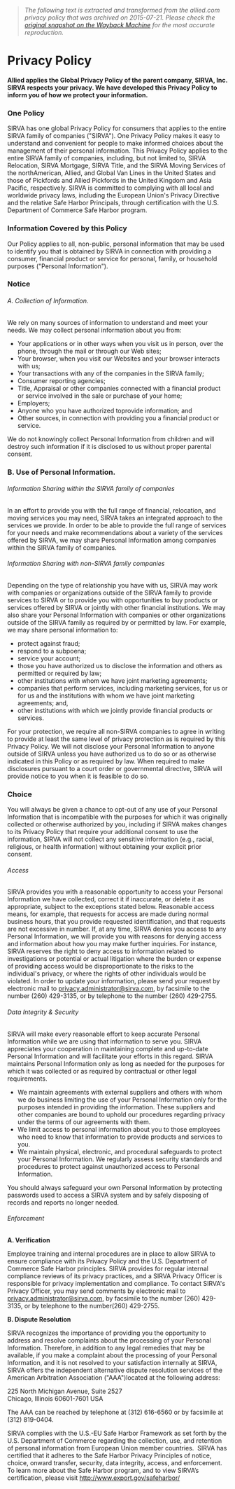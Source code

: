 > *The following text is extracted and transformed from the allied.com privacy policy that was archived on 2015-07-21. Please check the [original snapshot on the Wayback Machine](https://web.archive.org/web/20150721033426id_/http%3A//www.allied.com/privacy-policy.aspx) for the most accurate reproduction.*

# Privacy Policy

**Allied applies the Global Privacy Policy of the parent company, SIRVA, Inc. SIRVA respects your privacy. We have developed this Privacy Policy to inform you of how we protect your information.**

###  One Policy

SIRVA has one global Privacy Policy for consumers that applies to the entire SIRVA family of companies ("SIRVA"). One Privacy Policy makes it easy to understand and convenient for people to make informed choices about the management of their personal information. This Privacy Policy applies to the entire SIRVA family of companies, including, but not limited to, SIRVA Relocation, SIRVA Mortgage, SIRVA Title, and the SIRVA Moving Services of the northAmerican, Allied, and Global Van Lines in the United States and those of Pickfords and Allied Pickfords in the United Kingdom and Asia Pacific, respectively. SIRVA is committed to complying with all local and worldwide privacy laws, including the European Union's Privacy Directive and the relative Safe Harbor Principals, through certification with the U.S. Department of Commerce Safe Harbor program.

###  Information Covered by this Policy

Our Policy applies to all, non-public, personal information that may be used to identify you that is obtained by SIRVA in connection with providing a consumer, financial product or service for personal, family, or household purposes ("Personal Information").

###  Notice

######  A. Collection of Information.

We rely on many sources of information to understand and meet your needs. We may collect personal information about you from:

  * Your applications or in other ways when you visit us in person, over the phone, through the mail or through our Web sites;
  * Your browser, when you visit our Websites and your browser interacts with us;
  * Your transactions with any of the companies in the SIRVA family;
  * Consumer reporting agencies;
  * Title, Appraisal or other companies connected with a financial product or service involved in the sale or purchase of your home;
  * Employers;
  * Anyone who you have authorized toprovide information; and
  * Other sources, in connection with providing you a financial product or service.



We do not knowingly collect Personal Information from children and will destroy such information if it is disclosed to us without proper parental consent.

###  B. Use of Personal Information.

######  Information Sharing within the SIRVA family of companies

In an effort to provide you with the full range of financial, relocation, and moving services you may need, SIRVA takes an integrated approach to the services we provide. In order to be able to provide the full range of services for your needs and make recommendations about a variety of the services offered by SIRVA, we may share Personal Information among companies within the SIRVA family of companies.

######  Information Sharing with non-SIRVA family companies

Depending on the type of relationship you have with us, SIRVA may work with companies or organizations outside of the SIRVA family to provide services to SIRVA or to provide you with opportunities to buy products or services offered by SIRVA or jointly with other financial institutions. We may also share your Personal Information with companies or other organizations outside of the SIRVA family as required by or permitted by law. For example, we may share personal information to:

  * protect against fraud;
  * respond to a subpoena;
  * service your account;
  * those you have authorized us to disclose the information and others as permitted or required by law;
  * other institutions with whom we have joint marketing agreements;
  * companies that perform services, including marketing services, for us or for us and the institutions with whom we have joint marketing agreements; and,
  * other institutions with which we jointly provide financial products or services.



For your protection, we require all non-SIRVA companies to agree in writing to provide at least the same level of privacy protection as is required by this Privacy Policy. We will not disclose your Personal Information to anyone outside of SIRVA unless you have authorized us to do so or as otherwise indicated in this Policy or as required by law. When required to make disclosures pursuant to a court order or governmental directive, SIRVA will provide notice to you when it is feasible to do so.

###  Choice

You will always be given a chance to opt-out of any use of your Personal Information that is incompatible with the purposes for which it was originally collected or otherwise authorized by you, including if SIRVA makes changes to its Privacy Policy that require your additional consent to use the information, SIRVA will not collect any sensitive information (e.g., racial, religious, or health information) without obtaining your explicit prior consent.

######  Access

SIRVA provides you with a reasonable opportunity to access your Personal Information we have collected, correct it if inaccurate, or delete it as appropriate, subject to the exceptions stated below. Reasonable access means, for example, that requests for access are made during normal business hours, that you provide requested identification, and that requests are not excessive in number. If, at any time, SIRVA denies you access to any Personal Information, we will provide you with reasons for denying access and information about how you may make further inquiries. For instance, SIRVA reserves the right to deny access to information related to investigations or potential or actual litigation where the burden or expense of providing access would be disproportionate to the risks to the individual's privacy, or where the rights of other individuals would be violated. In order to update your information, please send your request by electronic mail to [privacy.administrator@sirva.com](mailto:privacy.administrator@sirva.com), by facsimile to the number (260) 429-3135, or by telephone to the number (260) 429-2755.

######  Data Integrity & Security

SIRVA will make every reasonable effort to keep accurate Personal Information while we are using that information to serve you. SIRVA appreciates your cooperation in maintaining complete and up-to-date Personal Information and will facilitate your efforts in this regard. SIRVA maintains Personal Information only as long as needed for the purposes for which it was collected or as required by contractual or other legal requirements.

  * We maintain agreements with external suppliers and others with whom we do business limiting the use of your Personal Information only for the purposes intended in providing the information. These suppliers and other companies are bound to uphold our procedures regarding privacy under the terms of our agreements with them.
  * We limit access to personal information about you to those employees who need to know that information to provide products and services to you.
  * We maintain physical, electronic, and procedural safeguards to protect your Personal Information. We regularly assess security standards and procedures to protect against unauthorized access to Personal Information.



You should always safeguard your own Personal Information by protecting passwords used to access a SIRVA system and by safely disposing of records and reports no longer needed.

######  Enforcement

**A. Verification**

Employee training and internal procedures are in place to allow SIRVA to ensure compliance with its Privacy Policy and the U.S. Department of Commerce Safe Harbor principles. SIRVA provides for regular internal compliance reviews of its privacy practices, and a SIRVA Privacy Officer is responsible for privacy implementation and compliance. To contact SIRVA's Privacy Officer, you may send comments by electronic mail to [privacy.administrator@sirva.com](mailto:privacy.administrator@sirva.com), by facsimile to the number (260) 429-3135, or by telephone to the number(260) 429-2755.

**B. Dispute Resolution**

SIRVA recognizes the importance of providing you the opportunity to address and resolve complaints about the processing of your Personal Information. Therefore, in addition to any legal remedies that may be available, if you make a complaint about the processing of your Personal Information, and it is not resolved to your satisfaction internally at SIRVA, SIRVA offers the independent alternative dispute resolution services of the American Arbitration Association ("AAA")located at the following address:

225 North Michigan Avenue, Suite 2527  
Chicago, Illinois 60601-7601 USA

The AAA can be reached by telephone at (312) 616-6560 or by facsimile at (312) 819-0404.

SIRVA complies with the U.S.-EU Safe Harbor Framework as set forth by the U.S. Department of Commerce regarding the collection, use, and retention of personal information from European Union member countries.  SIRVA has certified that it adheres to the Safe Harbor Privacy Principles of notice, choice, onward transfer, security, data integrity, access, and enforcement.  To learn more about the Safe Harbor program, and to view SIRVA’s certification, please visit <http://www.export.gov/safeharbor/>
